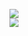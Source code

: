 [![](https://img.shields.io/badge/Made%20With-Github%20Spray-lightgrey.svg?style=for-the-badge&logo=github)](https://github.com/Annihil/github-spray#4616)  
[![](https://i.imgur.com/2DrTn0Z.gif)](https://github.com/Annihil/github-spray)